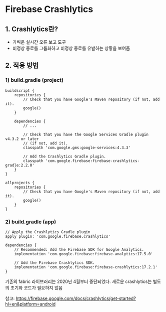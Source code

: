 # Firebase Crashlytics

## 1. Crashlytics란?
- 가벼운 실시간 오류 보고 도구
- 비정상 종료를 그룹화하고 비정상 종료를 유발하는 상황을 보여줌

## 2. 적용 방법
### 1) build.gradle (project)
```
buildscript {
    repositories {
        // Check that you have Google's Maven repository (if not, add it).
        google()
    }

    dependencies {
        // ...

        // Check that you have the Google Services Gradle plugin v4.3.2 or later
        // (if not, add it).
        classpath 'com.google.gms:google-services:4.3.3'

        // Add the Crashlytics Gradle plugin.
        classpath 'com.google.firebase:firebase-crashlytics-gradle:2.2.0'
    }
}

allprojects {
    repositories {
        // Check that you have Google's Maven repository (if not, add it).
        google()
    }
}
```

### 2) build.gradle (app)
```
// Apply the Crashlytics Gradle plugin
apply plugin: 'com.google.firebase.crashlytics'

dependencies {
    // Recommended: Add the Firebase SDK for Google Analytics.
    implementation 'com.google.firebase:firebase-analytics:17.5.0'

    // Add the Firebase Crashlytics SDK.
    implementation 'com.google.firebase:firebase-crashlytics:17.2.1'
}

```
기존의 fabric 라이브러리는 2020년 4월부터 중단되었다. 새로운 crashlytics는 별도의 초기화 코드가 필요하지 않음

참고: https://firebase.google.com/docs/crashlytics/get-started?hl=en&platform=android